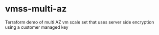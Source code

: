 # vmss-multi-az
Terraform demo of multi AZ vm scale set that uses server side encryption using a customer managed key
